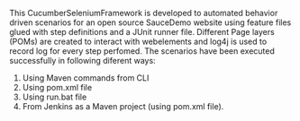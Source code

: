 This CucumberSeleniumFramework is developed to automated behavior driven scenarios for an open source SauceDemo website using feature files glued with step definitions and a JUnit runner file.
Different Page layers (POMs) are created to interact with webelements and log4j is used to record log for every step perfomed. The scenarios have been executed successfully in following diferent ways:
1. Using Maven commands from CLI
2. Using pom.xml file
3. Using run.bat file
4. From Jenkins as a Maven project (using pom.xml file).
